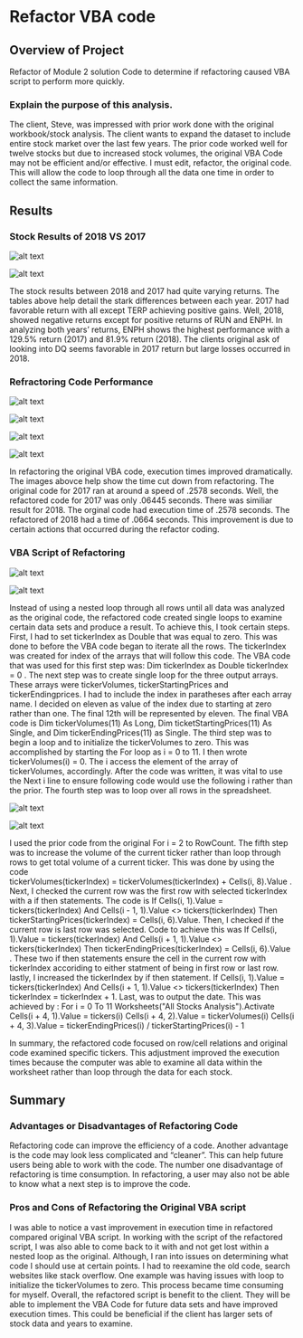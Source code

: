 # Refactor VBA code

## Overview of Project
Refactor of Module 2 solution Code to determine if refactoring caused VBA script to perform more quickly.

### Explain the purpose of this analysis.

The client, Steve, was impressed with prior work done with the original workbook/stock analysis.  The client wants to expand the dataset to include entire stock market over the last few years.  The prior code worked well for twelve stocks but due to increased stock volumes, the original VBA Code may not be efficient and/or effective.  I must edit, refactor, the original code.  This will allow the code to loop through all the data one time in order to collect the same information.
  
## Results

### Stock Results of 2018 VS 2017
![alt text](https://github.com/bmliddicoat/Stock-Analysis/blob/main/Screenshots/2017_Results.png?raw=true)

![alt text](https://github.com/bmliddicoat/Stock-Analysis/blob/main/Screenshots/2018_Results.png?raw=true)

The stock results between 2018 and 2017 had quite varying returns.  The tables above help detail the stark differences between each year.  2017 had favorable return with all except TERP achieving positive gains.  Well, 2018, showed negative returns except for positive returns of RUN and ENPH.  In analyzing both years’ returns, ENPH shows the highest performance with a 129.5% return (2017) and 81.9% return (2018).  The clients original ask of looking into DQ seems favorable in 2017 return but large losses occurred in 2018.        


### Refractoring Code Performance

![alt text](https://github.com/bmliddicoat/Stock-Analysis/blob/main/Resources/Org_Code_2017.png?raw=true)

![alt text](https://github.com/bmliddicoat/Stock-Analysis/blob/main/Resources/Execution2017Refrac.png?raw=true)

![alt text](hhttps://github.com/bmliddicoat/Stock-Analysis/blob/main/Resources/Org_Code_2018.png?raw=true)

![alt text](https://github.com/bmliddicoat/Stock-Analysis/blob/main/Resources/Execution2018Ref.png?raw=true)

In refactoring the original VBA code, execution times improved dramatically.  The images abovce help show the time cut down from refactoring.   The original code for 2017 ran at around a speed of .2578 seconds.  Well, the refactored code for 2017 was only .06445 seconds.  There was similiar result for 2018.  The orginal code had execution time of .2578 seconds.  The refactored of 2018 had a time of .0664 seconds.  This improvement is due to certain actions that occurred during the refactor coding.  

### VBA Script of Refactoring

![alt text](https://github.com/bmliddicoat/Stock-Analysis/blob/main/Screenshots/All_Stock_Analysis1.png?raw=true)

![alt text](https://github.com/bmliddicoat/Stock-Analysis/blob/main/Screenshots/Refactored1.png?raw=true)


Instead of using a nested loop through all rows until all data was analyzed as the original code, the refactored code created single loops to examine certain data sets and produce a result.  To achieve this, I took certain steps.  First, I had to set tickerIndex as Double that was equal to zero.  This was done to before the VBA code began to iterate all the rows.  The tickerIndex was created for index of the arrays that will follow this code.  The VBA code that was used for this first step was: Dim tickerIndex as Double tickerIndex = 0 .  The next step was to create single loop for the three output arrays.  These arrays were tickerVolumes, tickerStartingPrices and tickerEndingprices.  I had to include the index in paratheses after each array name.   I decided on eleven as value of the index due to starting at zero rather than one.  The final 12th will be represented by eleven.  The final VBA code is Dim tickerVolumes(11) As Long, Dim ticketStartingPrices(11) As Single, and Dim tickerEndingPrices(11) as Single. The third step was to begin a loop and to initialize the tickerVolumes to zero.  This was accomplished by starting the For loop as i = 0 to 11.  I then wrote tickerVolumes(i) = 0.  The i access the element of the array of tickerVolumes, accordingly.  After the code was written, it was vital to use the Next i line to ensure following code would use the following i rather than the prior.  The fourth step was to loop over all rows in the spreadsheet.

![alt text](https://github.com/bmliddicoat/Stock-Analysis/blob/main/Screenshots/All_Stock_Analysis2.png?raw=true)

![alt text](https://github.com/bmliddicoat/Stock-Analysis/blob/main/Screenshots/Refactored2.png?raw=true)

I used the prior code from the original For i = 2 to RowCount.  The fifth step was to increase the volume of the current ticker rather than loop through rows to get total volume of a current ticker.  This was done by using the code  
tickerVolumes(tickerIndex) = tickerVolumes(tickerIndex) + Cells(i, 8).Value .  Next, I checked the current row was the first row with selected tickerIndex with a if then statements. The code is If Cells(i, 1).Value = tickers(tickerIndex) And Cells(i - 1, 1).Value <> tickers(tickerIndex) Then tickerStartingPrices(tickerIndex) = Cells(i, 6).Value. Then, I checked if the current row is last row was selected.  Code to achieve this was If Cells(i, 1).Value = tickers(tickerIndex) And Cells(i + 1, 1).Value <> tickers(tickerIndex) Then  tickerEndingPrices(tickerIndex) = Cells(i, 6).Value . These two if then statements ensure the cell in the current row with tickerIndex accoriding to either statment of being in first row or last row.   lastly, I increased the tickerIndex by if then statement. If Cells(i, 1).Value = tickers(tickerIndex) And Cells(i + 1, 1).Value <> tickers(tickerIndex) Then  tickerIndex = tickerIndex + 1.  Last, was to output the date.  This was achieved by : For i = 0 To 11 
    Worksheets("All Stocks Analysis").Activate
    Cells(i + 4, 1).Value = tickers(i)
    Cells(i + 4, 2).Value = tickerVolumes(i)
    Cells(i + 4, 3).Value = tickerEndingPrices(i) / tickerStartingPrices(i) - 1 
    
In summary, the refactored code focused on row/cell relations and original code examined specific tickers.  This adjustment improved the execution times because the computer was able to examine all data within the worksheet rather than loop through the data for each stock.

## Summary

### Advantages or Disadvantages of Refactoring Code

Refactoring code can improve the efficiency of a code.  Another advantage is the code may look less complicated and “cleaner”.  This can help future users being able to work with the code.  The number one disadvantage of refactoring is time consumption.  In refactoring, a user may also not be able to know what a next step is to improve the code.

### Pros and Cons of Refactoring the Original VBA script

I was able to notice a vast improvement in execution time in refactored compared original VBA script.  In working with the script of the refactored script, I was also able to come back to it with and not get lost within a nested loop as the original.  Although, I ran into issues on determining what code I should use at certain points.  I had to reexamine the old code, search websites like stack overflow.  One example was having issues with loop to initialize the tickerVolumes to zero.  This process became time consuming for myself.  Overall, the refactored script is benefit to the client.  They will be able to implement the VBA Code for future data sets and have improved execution times.  This could be beneficial if the client has larger sets of stock data and years to examine.      
